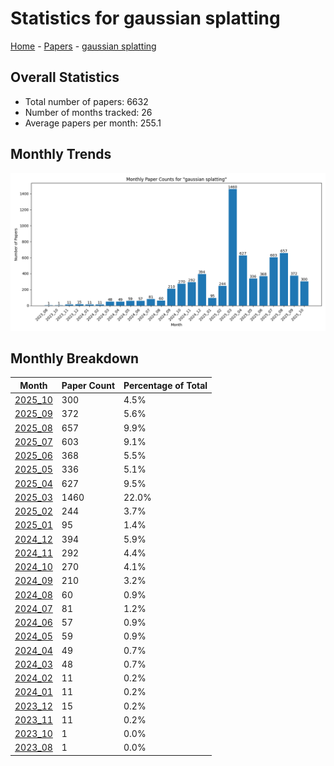 # Statistics for gaussian splatting

[Home](https://arxcompass.github.io) - [Papers](https://arxcompass.github.io/papers) - [gaussian splatting](https://arxcompass.github.io/papers/gaussian_splatting)

## Overall Statistics

- Total number of papers: 6632
- Number of months tracked: 26
- Average papers per month: 255.1

## Monthly Trends

![Monthly Paper Counts](monthly_stats.png)

## Monthly Breakdown

| Month | Paper Count | Percentage of Total |
| --- | --- | --- |
| [2025_10](./2025_10/papers_1.md) | 300 | 4.5% |
| [2025_09](./2025_09/papers_1.md) | 372 | 5.6% |
| [2025_08](./2025_08/papers_1.md) | 657 | 9.9% |
| [2025_07](./2025_07/papers_1.md) | 603 | 9.1% |
| [2025_06](./2025_06/papers_1.md) | 368 | 5.5% |
| [2025_05](./2025_05/papers_1.md) | 336 | 5.1% |
| [2025_04](./2025_04/papers_1.md) | 627 | 9.5% |
| [2025_03](./2025_03/papers_1.md) | 1460 | 22.0% |
| [2025_02](./2025_02/papers_1.md) | 244 | 3.7% |
| [2025_01](./2025_01/papers_1.md) | 95 | 1.4% |
| [2024_12](./2024_12/papers_1.md) | 394 | 5.9% |
| [2024_11](./2024_11/papers_1.md) | 292 | 4.4% |
| [2024_10](./2024_10/papers_1.md) | 270 | 4.1% |
| [2024_09](./2024_09/papers_1.md) | 210 | 3.2% |
| [2024_08](./2024_08/papers_1.md) | 60 | 0.9% |
| [2024_07](./2024_07/papers_1.md) | 81 | 1.2% |
| [2024_06](./2024_06/papers_1.md) | 57 | 0.9% |
| [2024_05](./2024_05/papers_1.md) | 59 | 0.9% |
| [2024_04](./2024_04/papers_1.md) | 49 | 0.7% |
| [2024_03](./2024_03/papers_1.md) | 48 | 0.7% |
| [2024_02](./2024_02/papers_1.md) | 11 | 0.2% |
| [2024_01](./2024_01/papers_1.md) | 11 | 0.2% |
| [2023_12](./2023_12/papers_1.md) | 15 | 0.2% |
| [2023_11](./2023_11/papers_1.md) | 11 | 0.2% |
| [2023_10](./2023_10/papers_1.md) | 1 | 0.0% |
| [2023_08](./2023_08/papers_1.md) | 1 | 0.0% |
